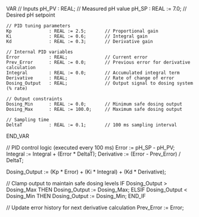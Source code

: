VAR
    // Inputs
    pH_PV           : REAL;              // Measured pH value
    pH_SP           : REAL := 7.0;       // Desired pH setpoint

    // PID tuning parameters
    Kp              : REAL := 2.5;       // Proportional gain
    Ki              : REAL := 0.6;       // Integral gain
    Kd              : REAL := 0.3;       // Derivative gain

    // Internal PID variables
    Error           : REAL;              // Current error
    Prev_Error      : REAL := 0.0;       // Previous error for derivative calculation
    Integral        : REAL := 0.0;       // Accumulated integral term
    Derivative      : REAL;              // Rate of change of error
    Dosing_Output   : REAL;              // Output signal to dosing system (% rate)

    // Output constraints
    Dosing_Min      : REAL := 0.0;       // Minimum safe dosing output
    Dosing_Max      : REAL := 100.0;     // Maximum safe dosing output

    // Sampling time
    DeltaT          : REAL := 0.1;       // 100 ms sampling interval
END_VAR

// PID control logic (executed every 100 ms)
Error := pH_SP - pH_PV;
Integral := Integral + (Error * DeltaT);
Derivative := (Error - Prev_Error) / DeltaT;

Dosing_Output := (Kp * Error) + (Ki * Integral) + (Kd * Derivative);

// Clamp output to maintain safe dosing levels
IF Dosing_Output > Dosing_Max THEN
    Dosing_Output := Dosing_Max;
ELSIF Dosing_Output < Dosing_Min THEN
    Dosing_Output := Dosing_Min;
END_IF

// Update error history for next derivative calculation
Prev_Error := Error;
